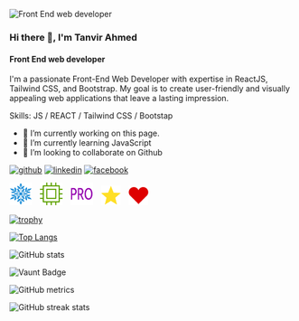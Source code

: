 ![Front End web developer](https://img.freepik.com/free-vector/laptop-with-program-code-isometric-icon-software-development-programming-applications-dark-neon_39422-971.jpg?w=740&t=st=1705383481~exp=1705384081~hmac=5d029e99ed8d51a44f7e3ef1b288983fd1aae6d4aeef132b05dc92a0fce8cab6)
### Hi there 👋, I'm Tanvir Ahmed
#### Front End web developer


I'm a passionate Front-End Web Developer with expertise in ReactJS, Tailwind CSS, and Bootstrap. My goal is to create user-friendly and visually appealing web applications that leave a lasting impression.

Skills: JS / REACT /  Tailwind CSS / Bootstap

- 🔭 I’m currently working on this page. 
- 🌱 I’m currently learning JavaScript 
- 👯 I’m looking to collaborate on Github 


[<img src='https://cdn.jsdelivr.net/npm/simple-icons@3.0.1/icons/github.svg' alt='github' height='40'>](https://github.com/tanviralways)  [<img src='https://cdn.jsdelivr.net/npm/simple-icons@3.0.1/icons/linkedin.svg' alt='linkedin' height='40'>](https://www.linkedin.com/in/tanviralways/)  [<img src='https://cdn.jsdelivr.net/npm/simple-icons@3.0.1/icons/facebook.svg' alt='facebook' height='40'>](https://www.facebook.com/tanvirahmedpartho)  

<a href='https://archiveprogram.github.com/'><img src='https://raw.githubusercontent.com/acervenky/animated-github-badges/master/assets/acbadge.gif' width='40' height='40'></a> <a href='https://docs.github.com/en/developers'><img src='https://raw.githubusercontent.com/acervenky/animated-github-badges/master/assets/devbadge.gif' width='40' height='40'></a> <a href='https://github.com/pricing'><img src='https://raw.githubusercontent.com/acervenky/animated-github-badges/master/assets/pro.gif' width='40' height='40'></a> <a href='https://stars.github.com/'><img src='https://raw.githubusercontent.com/acervenky/animated-github-badges/master/assets/starbadge.gif' width='35' height='35'></a> <a href='https://docs.github.com/en/github/supporting-the-open-source-community-with-github-sponsors'><img src='https://raw.githubusercontent.com/acervenky/animated-github-badges/master/assets/sponsorbadge.gif' width='35' height='35'></a> 

[![trophy](https://github-profile-trophy.vercel.app/?username=tanviralways)](https://github.com/ryo-ma/github-profile-trophy)

[![Top Langs](https://github-readme-stats.vercel.app/api/top-langs/?username=tanviralways)](https://github.com/anuraghazra/github-readme-stats)

![GitHub stats](https://github-readme-stats.vercel.app/api?username=tanviralways&show_icons=true&count_private=true)  

![Vaunt Badge](https://api.vaunt.dev/v1/github/entities/tanviralways/contributions?format=svg&private=true)  

![GitHub metrics](https://metrics.lecoq.io/tanviralways)  

![GitHub streak stats](https://streak-stats.demolab.com/?user=tanviralways)  

